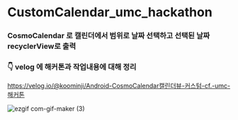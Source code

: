 # CustomCalendar_umc_hackathon

### CosmoCalendar 로 캘린더에서 범위로 날짜 선택하고 선택된 날짜 recyclerView로 출력
### 👇 velog 에 해커톤과 작업내용에 대해 정리
https://velog.io/@koominji/Android-CosmoCalendar캘린더뷰-커스텀-cf.-umc-해커톤

![ezgif com-gif-maker (3)](https://user-images.githubusercontent.com/68270424/178924479-54d731e6-c09b-4e1b-ac44-a937645d2a0d.gif)
